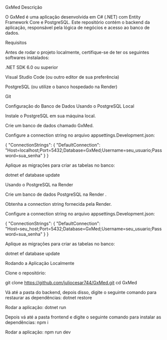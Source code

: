 GxMed
Descrição

O GxMed é uma aplicação desenvolvida em C# (.NET) com Entity Framework Core e PostgreSQL. Este repositório contém o backend da aplicação, responsável pela lógica de negócios e acesso ao banco de dados.

Requisitos

Antes de rodar o projeto localmente, certifique-se de ter os seguintes softwares instalados:

.NET SDK 6.0 ou superior

Visual Studio Code
 (ou outro editor de sua preferência)

PostgreSQL
 (ou utilize o banco hospedado na Render)

Git

Configuração do Banco de Dados
Usando o PostgreSQL Local

Instale o PostgreSQL em sua máquina local.

Crie um banco de dados chamado GxMed.

Configure a connection string no arquivo appsettings.Development.json:

{
  "ConnectionStrings": {
    "DefaultConnection": "Host=localhost;Port=5432;Database=GxMed;Username=seu_usuario;Password=sua_senha"
  }
}


Aplique as migrações para criar as tabelas no banco:

dotnet ef database update

Usando o PostgreSQL na Render

Crie um banco de dados PostgreSQL na Render
.

Obtenha a connection string fornecida pela Render.

Configure a connection string no arquivo appsettings.Development.json:

{
  "ConnectionStrings": {
    "DefaultConnection": "Host=seu_host;Port=5432;Database=GxMed;Username=seu_usuario;Password=sua_senha"
  }
}


Aplique as migrações para criar as tabelas no banco:

dotnet ef database update

Rodando a Aplicação Localmente

Clone o repositório:

git clone https://github.com/juliocesar744/GxMed.git
cd GxMed

Vá até a pasta do backend, depois disso, digite o seguinte comando para restaurar as dependências:
dotnet restore


Rodar a aplicação:
dotnet run

Depois vá até a pasta frontend e digite o seguinte comando para instalar as dependências:
npm i

Rodar a aplicação:
npm run dev
